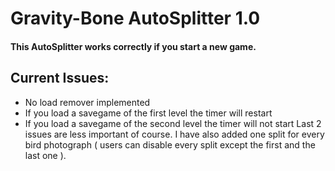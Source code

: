 # Gravity-Bone AutoSplitter 1.0
#### This AutoSplitter works correctly if you start a new game.
## Current Issues:
* No load remover implemented
* If you load a savegame of the first level the timer will restart
* If you load a savegame of the second level the timer will not start
Last 2 issues are less important of course.
I have also added one split for every bird photograph ( users can disable every split except the first and the last one ).

